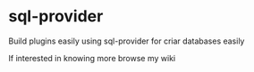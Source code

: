 # sql-provider
Build plugins easily using sql-provider for criar databases easily

If interested in knowing more browse my wiki
